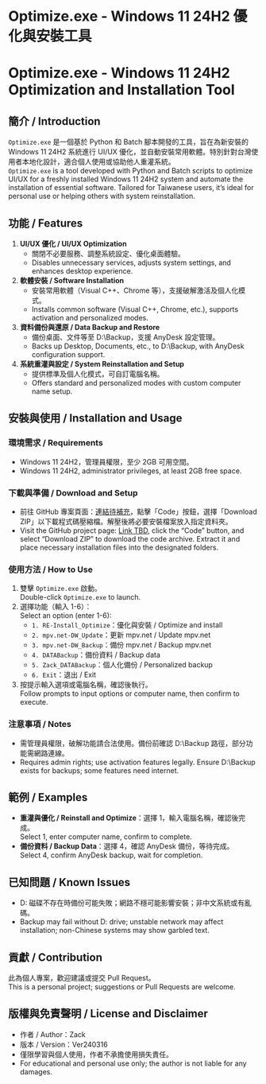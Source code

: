 # Optimize.exe - Windows 11 24H2 優化與安裝工具  
# Optimize.exe - Windows 11 24H2 Optimization and Installation Tool

## 簡介 / Introduction  
`Optimize.exe` 是一個基於 Python 和 Batch 腳本開發的工具，旨在為新安裝的 Windows 11 24H2 系統進行 UI/UX 優化，並自動安裝常用軟體。特別針對台灣使用者本地化設計，適合個人使用或協助他人重灌系統。  
`Optimize.exe` is a tool developed with Python and Batch scripts to optimize UI/UX for a freshly installed Windows 11 24H2 system and automate the installation of essential software. Tailored for Taiwanese users, it’s ideal for personal use or helping others with system reinstallation.

## 功能 / Features  
1. **UI/UX 優化 / UI/UX Optimization**  
   - 關閉不必要服務、調整系統設定、優化桌面體驗。  
   - Disables unnecessary services, adjusts system settings, and enhances desktop experience.  
2. **軟體安裝 / Software Installation**  
   - 安裝常用軟體（Visual C++、Chrome 等），支援破解激活及個人化模式。  
   - Installs common software (Visual C++, Chrome, etc.), supports activation and personalized modes.  
3. **資料備份與還原 / Data Backup and Restore**  
   - 備份桌面、文件等至 D:\Backup，支援 AnyDesk 設定管理。  
   - Backs up Desktop, Documents, etc., to D:\Backup, with AnyDesk configuration support.  
4. **系統重灌與設定 / System Reinstallation and Setup**  
   - 提供標準及個人化模式，可自訂電腦名稱。  
   - Offers standard and personalized modes with custom computer name setup.

## 安裝與使用 / Installation and Usage  
### 環境需求 / Requirements  
- Windows 11 24H2，管理員權限，至少 2GB 可用空間。  
- Windows 11 24H2, administrator privileges, at least 2GB free space.

### 下載與準備 / Download and Setup  
- 前往 GitHub 專案頁面：[連結待補充](#)，點擊「Code」按鈕，選擇「Download ZIP」以下載程式碼壓縮檔。解壓後將必要安裝檔案放入指定資料夾。  
- Visit the GitHub project page: [Link TBD](#), click the “Code” button, and select “Download ZIP” to download the code archive. Extract it and place necessary installation files into the designated folders.

### 使用方法 / How to Use  
1. 雙擊 `Optimize.exe` 啟動。  
   Double-click `Optimize.exe` to launch.  
2. 選擇功能（輸入 1-6）：  
   Select an option (enter 1-6):  
   - `1. RE-Install_Optimize`：優化與安裝 / Optimize and install  
   - `2. mpv.net-DW_Update`：更新 mpv.net / Update mpv.net  
   - `3. mpv.net-DW_Backup`：備份 mpv.net / Backup mpv.net  
   - `4. DATABackup`：備份資料 / Backup data  
   - `5. Zack_DATABackup`：個人化備份 / Personalized backup  
   - `6. Exit`：退出 / Exit  
3. 按提示輸入選項或電腦名稱，確認後執行。  
   Follow prompts to input options or computer name, then confirm to execute.

### 注意事項 / Notes  
- 需管理員權限，破解功能請合法使用。備份前確認 D:\Backup 路徑，部分功能需網路連線。  
- Requires admin rights; use activation features legally. Ensure D:\Backup exists for backups; some features need internet.

## 範例 / Examples  
- **重灌與優化 / Reinstall and Optimize**：選擇 1，輸入電腦名稱，確認後完成。  
  Select 1, enter computer name, confirm to complete.  
- **備份資料 / Backup Data**：選擇 4，確認 AnyDesk 備份，等待完成。  
  Select 4, confirm AnyDesk backup, wait for completion.

## 已知問題 / Known Issues  
- D: 磁碟不存在時備份可能失敗；網路不穩可能影響安裝；非中文系統或有亂碼。  
- Backup may fail without D: drive; unstable network may affect installation; non-Chinese systems may show garbled text.

## 貢獻 / Contribution  
此為個人專案，歡迎建議或提交 Pull Request。  
This is a personal project; suggestions or Pull Requests are welcome.

## 版權與免責聲明 / License and Disclaimer  
- 作者 / Author：Zack  
- 版本 / Version：Ver240316  
- 僅限學習與個人使用，作者不承擔使用損失責任。  
- For educational and personal use only; the author is not liable for any damages.